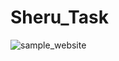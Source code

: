 # Sheru_Task

![sample_website](https://user-images.githubusercontent.com/92470112/225278180-c8612594-a63c-4b94-adc9-a2bbab2788e1.png)
